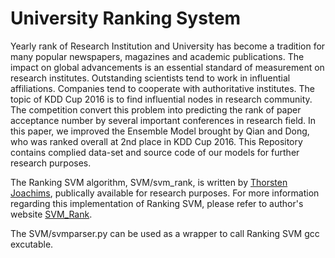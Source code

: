 # University Ranking System

Yearly rank of Research Institution and University has become a tradition for many popular newspapers, magazines and academic publications. The impact on global advancements is an essential standard of measurement on research institutes. Outstanding scientists tend to work in influential affiliations. Companies tend to cooperate with authoritative institutes. The topic of KDD Cup 2016 is to find influential nodes in research community. The competition convert this problem into predicting the rank of paper acceptance number by several important conferences in research field. In this paper, we improved the Ensemble Model brought by Qian and Dong, who was ranked overall at 2nd place in KDD Cup 2016. This Repository contains complied data-set and source code of our models for further research purposes.

The Ranking SVM algorithm, SVM/svm_rank, is written by [Thorsten Joachims](http://www.joachims.org/), publically available for research purposes. For more information regarding this implementation of Ranking SVM, please refer to author's website [SVM_Rank](https://www.cs.cornell.edu/people/tj/svm_light/index.html). 

The SVM/svmparser.py can be used as a wrapper to call Ranking SVM gcc excutable. 
